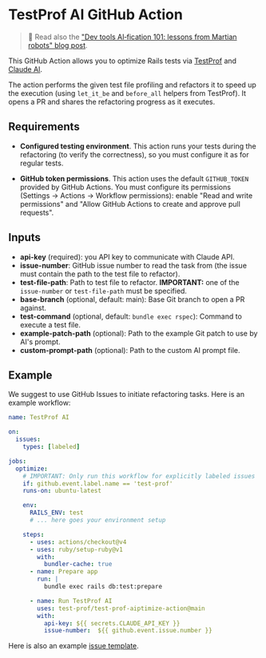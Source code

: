 # TestProf AI GitHub Action

> 📖 Read also the ["Dev tools AI‑fication 101: lessons from Martian robots" blog post](https://evilmartians.com/chronicles/dev-tools-ai-fication-101-lessons-from-martian-robots).

This GitHub Action allows you to optimize Rails tests via [TestProf][] and [Claude AI][Claude].

The action performs the given test file profiling and refactors it to speed up the execution (using `let_it_be` and `before_all` helpers from TestProf). It opens a PR and shares the refactoring progress as it executes.

## Requirements

- **Configured testing environment**. This action runs your tests during the refactoring (to verify the correctness), so you must configure it as for regular tests.

- **GitHub token permissions**. This action uses the default `GITHUB_TOKEN` provided by GitHub Actions. You must configure its permissions (Settings -> Actions -> Workflow permissions): enable "Read and write permissions" and "Allow GitHub Actions to create and approve pull requests".

## Inputs

- **api-key** (required): you API key to communicate with Claude API.
- **issue-number**: GitHub issue number to read the task from (the issue must contain the path to the test file to refactor).
- **test-file-path**: Path to test file to refactor. **IMPORTANT:** one of the `issue-number` or `test-file-path` must be specified.
- **base-branch** (optional, default: main): Base Git branch to open a PR against.
- **test-command** (optional, default: `bundle exec rspec`): Command to execute a test file.
- **example-patch-path** (optional): Path to the example Git patch to use by AI's prompt.
- **custom-prompt-path** (optional): Path to the custom AI prompt file.

## Example

We suggest to use GitHub Issues to initiate refactoring tasks. Here is an example workflow:

```yml
name: TestProf AI

on:
  issues:
    types: [labeled]

jobs:
  optimize:
    # IMPORTANT: Only run this workflow for explicitly labeled issues
    if: github.event.label.name == 'test-prof'
    runs-on: ubuntu-latest

    env:
      RAILS_ENV: test
      # ... here goes your environment setup

    steps:
      - uses: actions/checkout@v4
      - uses: ruby/setup-ruby@v1
        with:
          bundler-cache: true
      - name: Prepare app
        run: |
          bundle exec rails db:test:prepare

      - name: Run TestProf AI
        uses: test-prof/test-prof-aiptimize-action@main
        with:
          api-key: ${{ secrets.CLAUDE_API_KEY }}
          issue-number:  ${{ github.event.issue.number }}
```

Here is also an example [issue template](./ISSUE_TEMPLATE/test_prof.yml).

[TestProf]: https://github.com/test-prof/test-prof
[Claude]: https://claude.ai

